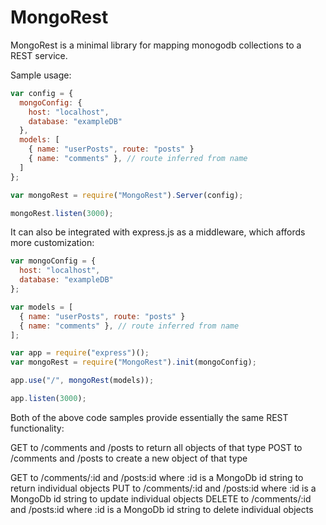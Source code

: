 # MongoRest
MongoRest is a minimal library for mapping monogodb collections to a REST service.

Sample usage:
```javascript
var config = {
  mongoConfig: {
    host: "localhost",
    database: "exampleDB"
  },
  models: [
    { name: "userPosts", route: "posts" }
    { name: "comments" }, // route inferred from name
  ]
};

var mongoRest = require("MongoRest").Server(config);

mongoRest.listen(3000);
```

It can also be integrated with express.js as a middleware, which affords more customization:

```javascript
var mongoConfig = {
  host: "localhost",
  database: "exampleDB"
};

var models = [
  { name: "userPosts", route: "posts" }
  { name: "comments" }, // route inferred from name
];

var app = require("express")();
var mongoRest = require("MongoRest").init(mongoConfig);

app.use("/", mongoRest(models));

app.listen(3000);
```

Both of the above code samples provide essentially the same REST functionality:

GET to /comments and /posts to return all objects of that type
POST to /comments and /posts to create a new object of that type

GET to /comments/:id and /posts:id where :id is a MongoDb id string to return individual objects
PUT to /comments/:id and /posts:id where :id is a MongoDb id string to update individual objects
DELETE to /comments/:id and /posts:id where :id is a MongoDb id string to delete individual objects


